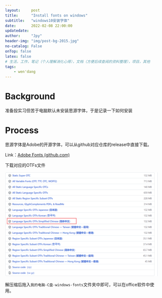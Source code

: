 ```yaml
---
layout:     post
title:      "Install fonts on windows"
subtitle:   "windows10安装字体"
date:       2022-02-08 22:00:00
updatedate:
author:     "Jpy"
header-img: "img/post-bg-2015.jpg"
no-catalog: False
onTop: false
latex: false
# 生活，工作，笔记（个人理解消化心得），文档（方便后续查阅的资料整理），项目，其他
tags:
    - wen'dang
---
```


# Background

准备投实习但苦于电脑默认未安装思源字体，于是记录一下如何安装

# Process

思源字体是Adobe的开源字体，可以从github对应仓库的release中直接下载。

Link：[Adobe Fonts (github.com)](https://github.com/adobe-fonts)

下载对应的OTFs文件

![image-20220208220645094](https://raw.githubusercontent.com/Jia-py/blog_picture/master/img/image-20220208220645094.png)

解压缩后拖入`我的电脑-C盘-windows-fonts`文件夹中即可，可以在office软件中使用。